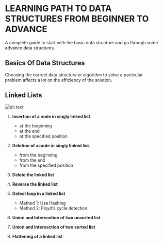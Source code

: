 # LEARNING PATH TO DATA STRUCTURES FROM BEGINNER TO ADVANCE
A complete guide to start with the basic data structure and go through some advance data structures.
## Basics Of Data Structures
Choosing the correct data structure or algorithm to solve a particular problem affects a lot on the efficiency of the solution.
## Linked Lists
![alt text](https://he-s3.s3.amazonaws.com/media/uploads/1b76d10.png)
   1. **Insertion of a node in singly linked list.**
      - at the beginning
      - at the end 
      - at the specified position
   2. **Deletion of a node in singly linked list.**
      - from the beginning
      - from the end
      - from the specified position
   3. **Delete the linked list**
   4. **Reverse the linked list**
   5. **Detect loop in a linked list**
      - Method 1: Use Hashing
      - Method 2: Floyd's cycle detection
      
   6. **Union and Intersection of two unsorted list**
   7. **Union and Intersection of two sorted list**
   8. **Flattening of a linked list**

